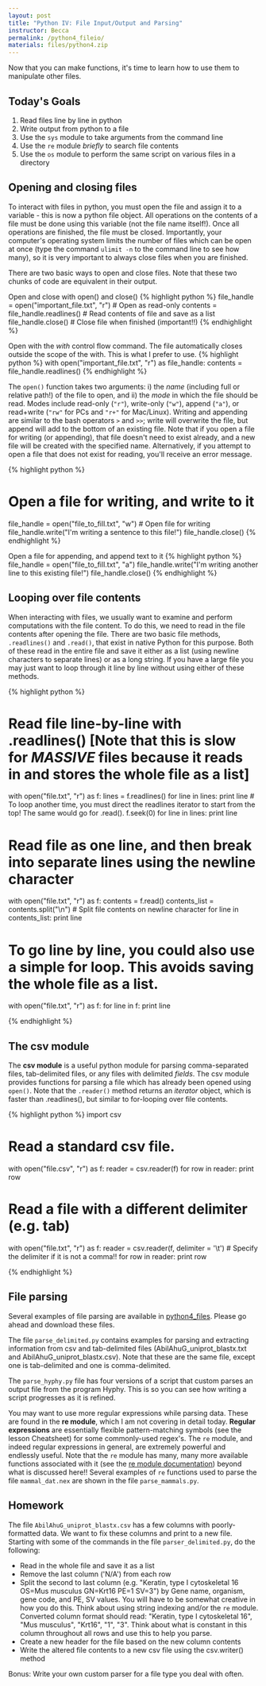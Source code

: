 ```yaml
---
layout: post
title: "Python IV: File Input/Output and Parsing"
instructor: Becca
permalink: /python4_fileio/
materials: files/python4.zip
---
```



Now that you can make functions, it's time to learn how to use them to manipulate other files.

## Today's Goals ##
1. Read files line by line in python 
2. Write output from python to a file
3. Use the `sys` module to take arguments from the command line 
4. Use the `re` module *briefly* to search file contents
5. Use the `os` module to perform the same script on various files in a directory



## Opening and closing files ##
To interact with files in python, you must open the file and assign it to a variable - this is now a python file object. All operations on the contents of a file must be done using this variable (not the file name itself!). Once all operations are finished, the file must be closed. Importantly, your computer's operating system limits the number of files which can be open at once (type the command `ulimit -n` to the command line to see how many), so it is very important to always close files when you are finished.

There are two basic ways to open and close files. Note that these two chunks of code are equivalent in their output.

Open and close with open() and close()
{% highlight python %}
file_handle = open("important_file.txt", "r") # Open as read-only
contents = file_handle.readlines() # Read contents of file and save as a list
file_handle.close() # Close file when finished (important!!)
{% endhighlight %}

Open with the *with* control flow command. The file automatically closes outside the scope of the with. This is what I prefer to use.
{% highlight python %}
with open("important_file.txt", "r") as file_handle:
  contents = file_handle.readlines()
{% endhighlight %}

The `open()` function takes two arguments: i) the *name* (including full or relative path!) of the file to open, and ii) the *mode* in which the file should be read. Modes include read-only (`"r"`), write-only (`"w"`), append (`"a"`), or read+write (`"rw"` for PCs and `"r+"` for Mac/Linux). Writing and appending are similar to the bash operators `>` and `>>`; write will overwrite the file, but append will add to the bottom of an existing file. Note that if you open a file for writing (or appending), that file doesn't need to exist already, and a new file will be created with the specified name. Alternatively, if you attempt to open a file that does not exist for reading, you'll receive an error message.

{% highlight python %}
# Open a file for writing, and write to it
file_handle = open("file_to_fill.txt", "w") # Open file for writing
file_handle.write("I'm writing a sentence to this file!")
file_handle.close()
{% endhighlight %}

Open a file for appending, and append text to it
{% highlight python %}
file_handle = open("file_to_fill.txt", "a")
file_handle.write("I'm writing another line to this existing file!")
file_handle.close()
{% endhighlight %}


## Looping over file contents ##

When interacting with files, we usually want to examine and perform computations with the file content. To do this, we need to read in the file contents after opening the file. There are two basic file methods, `.readlines()` and `.read()`, that exist in native Python for this purpose. Both of these read in the entire file and save it either as a list (using newline characters to separate lines) or as a long string. If you have a large file you may just want to loop through it line by line without using either of these methods.

{% highlight python %}
# Read file line-by-line with .readlines() [Note that this is slow for *MASSIVE* files because it reads in and stores the whole file as a list]
with open("file.txt", "r") as f:
    lines = f.readlines()
    for line in lines:
        print line
    # To loop another time, you must direct the readlines iterator to start from the top! The same would go for .read().
    f.seek(0)
    for line in lines:
        print line
        
# Read file as one line, and then break into separate lines using the newline character
with open("file.txt", "r") as f:
    contents = f.read()
    contents_list = contents.split("\n") # Split file contents on newline character
    for line in contents_list:
        print line
        
# To go line by line, you could also use a simple for loop. This avoids saving the whole file as a list.
with open("file.txt", "r") as f:
    for line in f:
        print line
        
{% endhighlight %}

## The csv module

The **csv module** is a useful python module for parsing comma-separated files, tab-delimited files, or any files with delimited *fields*. The csv module provides functions for parsing a file which has already been opened using `open()`. Note that the `.reader()` method returns an *iterator* object, which is faster than .readlines(), but similar to for-looping over file contents.

{% highlight python %}
import csv

# Read a standard csv file.
with open("file.csv", "r") as f:
	reader = csv.reader(f)
	for row in reader:
 		print row

# Read a file with a different delimiter (e.g. tab)
with open("file.txt", "r") as f:
	reader = csv.reader(f, delimiter = '\t') # Specify the delimiter if it is not a comma!!
	for row in reader:
		print row
		
{% endhighlight %}

## File parsing ##

Several examples of file parsing are available in [python4_files](python4_files/). Please go ahead and download these files. 


The file `parse_delimited.py` contains examples for parsing and extracting information from csv and tab-delimited files (AbilAhuG_uniprot_blastx.txt and AbilAhuG_uniprot_blastx.csv). Note that these are the same file, except one is tab-delimited and one is comma-delimited.


The `parse_hyphy.py` file has four versions of a script that custom parses an output file from the program Hyphy. This is so you can see how writing a script progresses as it is refined.


You may want to use more regular expressions while parsing data. These are found in the **re module**, which I am not covering in detail today. **Regular expressions** are essentially flexible pattern-matching symbols (see the lesson Cheatsheet) for some commonly-used regex's. The `re` module, and indeed regular expressions in general, are extremely powerful and endlessly useful. Note that the `re` module has many, many more available functions associated with it (see the [re module documentation](https://docs.python.org/2/library/re.html)) beyond what is discussed here!! Several examples of `re` functions used to parse the file `mammal_dat.nex` are shown in the file `parse_mammals.py`.


## Homework ##

The file `AbilAhuG_uniprot_blastx.csv` has a few columns with poorly-formatted data. We want to fix these columns and print to a new file. Starting with some of the commands in the file `parser_delimited.py`, do the following:

- Read in the whole file and save it as a list
- Remove the last column ('N/A') from each row
- Split the second to last column (e.g. "Keratin, type I cytoskeletal 16 OS=Mus musculus GN=Krt16 PE=1 SV=3") by Gene name, organism, gene code, and PE, SV values. You will have to be somewhat creative in how you do this. Think about using string indexing and/or the `re` module. Converted column format should read: "Keratin, type I cytoskeletal 16", "Mus musculus", "Krt16", "1", "3". Think about what is constant in this column throughout all rows and use this to help you parse.
- Create a new header for the file based on the new column contents
- Write the altered file contents to a new csv file using the csv.writer() method

Bonus: Write your own custom parser for a file type you deal with often.



